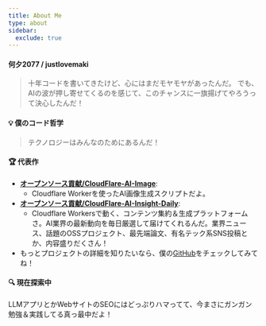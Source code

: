 ```yaml
---
title: About Me
type: about
sidebar:
  exclude: true
---
```

#### 何夕2077 / justlovemaki

> 十年コードを書いてきたけど、心にはまだモヤモヤがあったんだ。
> でも、AIの波が押し寄せてくるのを感じて、このチャンスに一旗揚げてやろうって決心したんだ！

#### 💡 僕のコード哲学

> テクノロジーはみんなのためにあるんだ！

#### 🏆 代表作

*   **[オープンソース貢献/CloudFlare-AI-Image](https://github.com/justlovemaki/CloudFlare-AI-Image)**:
    *   Cloudflare Workerを使ったAI画像生成スクリプトだよ。
*   **[オープンソース貢献/CloudFlare-AI-Insight-Daily](https://github.com/justlovemaki/CloudFlare-AI-Insight-Daily)**:
    *   Cloudflare Workersで動く、コンテンツ集約＆生成プラットフォームさ。AI業界の最新動向を毎日厳選して届けてくれるんだ。業界ニュース、話題のOSSプロジェクト、最先端論文、有名テック系SNS投稿とか、内容盛りだくさん！
*   もっとプロジェクトの詳細を知りたいなら、僕の[GitHub](https://github.com/justlovemaki)をチェックしてみてね！

#### 🔍 現在探索中

LLMアプリとかWebサイトのSEOにはどっぷりハマってて、今まさにガンガン勉強＆実践してる真っ最中だよ！